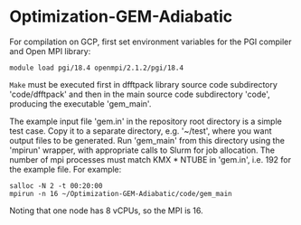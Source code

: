 # Optimization-GEM-Adiabatic

For compilation on GCP, first set environment variables for the PGI compiler and Open MPI library:
```
module load pgi/18.4 openmpi/2.1.2/pgi/18.4
```

`Make` must be executed first in dfftpack library source code subdirectory 'code/dfftpack' and then in the main source code subdirectory 'code', producing the executable 'gem_main'.

The example input file 'gem.in' in the repository root directory is a simple test case. Copy it to a separate directory, e.g. '~/test', where you want output files to be generated. Run 'gem_main' from this directory using the 'mpirun' wrapper, with appropriate calls to Slurm for job allocation. The number of mpi processes must match KMX * NTUBE in 'gem.in', i.e. 192 for the example file. For example:
```
salloc -N 2 -t 00:20:00
mpirun -n 16 ~/Optimization-GEM-Adiabatic/code/gem_main
```
Noting that one node has 8 vCPUs, so the MPI is 16.
